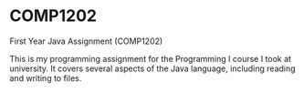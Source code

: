 # COMP1202
First Year Java Assignment (COMP1202)

This is my programming assignment for the Programming I course I took at university.
It covers several aspects of the Java language, including reading and writing to files.
